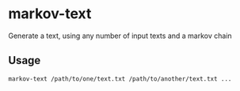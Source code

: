 # markov-text
Generate a text, using any number of input texts and a markov chain

## Usage

```sh
markov-text /path/to/one/text.txt /path/to/another/text.txt ...
```
